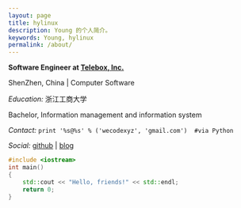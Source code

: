 ```yaml
---
layout: page
title: hylinux
description: Young 的个人简介。
keywords: Young, hylinux
permalink: /about/
---
```


**Software Engineer at [Telebox, Inc.](http://www.telebox.io)**

ShenZhen, China \| Computer Software

*Education:* 浙江工商大学

Bachelor, Information management and information system

*Contact:* `print '%s@%s' % ('wecodexyz', 'gmail.com')  #via Python`

*Social:*  [github](http://github.com/hylinux1024) \| [blog](http://wecode.xyz)
    
```c++
#include <iostream>
int main()
{
	std::cout << "Hello, friends!" << std::endl;
	return 0;
}
```
